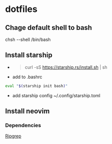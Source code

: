 # dotfiles

## Chage default shell to bash
chsh --shell /bin/bash <your-username>

## Install starship
* > curl -sS https://starship.rs/install.sh | sh
* add to .bashrc 
```sh
eval "$(starship init bash)"
```
* add starship config ~/.config/starship.toml

## Install neovim
### Dependencies
[Ripgrep](https://github.com/BurntSushi/ripgrep)
